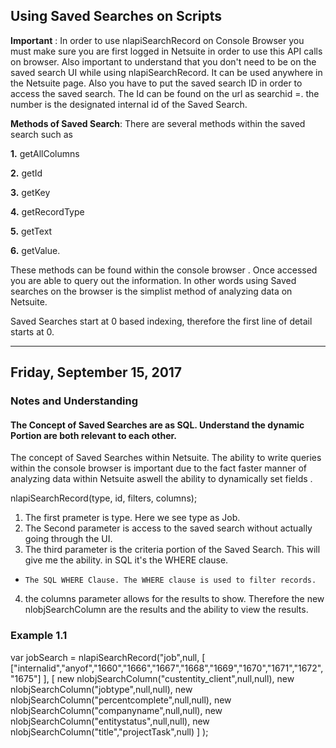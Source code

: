 ## Using Saved Searches on Scripts

**Important** : In order to use nlapiSearchRecord on Console Browser you must make sure you are first logged in Netsuite in order to use this API calls on browser. Also important to understand that you don't need to be on the saved search UI while using nlapiSearchRecord. It can be used anywhere in the Netsuite page. Also you have to put the saved search ID in order to access the saved search. The Id can be found on the url as searchid =. the number is the designated internal id of the Saved Search.

**Methods of Saved Search**: There are several methods within the saved search such as

 **1.** getAllColumns 

 **2.**  getId 

 **3.**  getKey 

 **4.**  getRecordType 

 **5.**  getText
 
 **6.**  getValue. 

 These methods can be found within the console browser . Once accessed you are able to query out the information. In other words using Saved searches on the browser is the simplist method of analyzing data on Netsuite.

 Saved Searches start at 0 based indexing, therefore the first line of detail starts at 0.



  -------------------------------------------------------------------------------------------------------------------------------------------------------------------------
  ## Friday, September 15, 2017
  ### Notes and Understanding
  #### The Concept of Saved Searches are as SQL. Understand the dynamic Portion are both relevant to each other.


  The concept of Saved Searches within Netsuite. The ability to write queries within the console browser is important due to the fact 
  faster manner of analyzing data within Netsuite aswell the ability to dynamically set fields . 
 


  nlapiSearchRecord(type, id, filters, columns);
  1.	The first prameter is type. Here we see type as Job.
  2.	The Second parameter is access to the saved search without actually going through the UI.
  3.	The third parameter is the criteria portion of the Saved Search. This will give me the ability. in SQL it's the WHERE clause. 
  - 	The SQL WHERE Clause. The WHERE clause is used to filter records.
  4.	the columns parameter allows for the results to show. Therefore the new nlobjSearchColumn are the results and the ability to view the results.
 
### Example 1.1


var jobSearch = nlapiSearchRecord("job",null,
[
   ["internalid","anyof","1660","1666","1667","1668","1669","1670","1671","1672","1675"]
], 
[
   new nlobjSearchColumn("custentity_client",null,null), 
   new nlobjSearchColumn("jobtype",null,null), 
   new nlobjSearchColumn("percentcomplete",null,null), 
   new nlobjSearchColumn("companyname",null,null), 
   new nlobjSearchColumn("entitystatus",null,null), 
   new nlobjSearchColumn("title","projectTask",null)
]
);